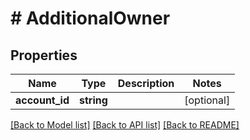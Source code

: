 # # AdditionalOwner

## Properties

Name | Type | Description | Notes
------------ | ------------- | ------------- | -------------
**account_id** | **string** |  | [optional]

[[Back to Model list]](../../README.md#models) [[Back to API list]](../../README.md#endpoints) [[Back to README]](../../README.md)
